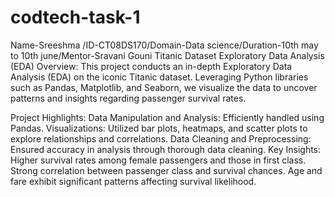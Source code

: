 # codtech-task-1
Name-Sreeshma /ID-CT08DS170/Domain-Data science/Duration-10th may to 10th june/Mentor-Sravani Gouni
Titanic Dataset Exploratory Data Analysis (EDA)
Overview:
This project conducts an in-depth Exploratory Data Analysis (EDA) on the iconic Titanic dataset. Leveraging Python libraries such as Pandas, Matplotlib, and Seaborn, we visualize the data to uncover patterns and insights regarding passenger survival rates.

Project Highlights:
Data Manipulation and Analysis: Efficiently handled using Pandas.
Visualizations: Utilized bar plots, heatmaps, and scatter plots to explore relationships and correlations.
Data Cleaning and Preprocessing: Ensured accuracy in analysis through thorough data cleaning.
Key Insights:
Higher survival rates among female passengers and those in first class.
Strong correlation between passenger class and survival chances.
Age and fare exhibit significant patterns affecting survival likelihood.

